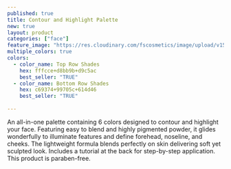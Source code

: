 ```yaml
---
published: true
title: Contour and Highlight Palette
new: true
layout: product
categories: ["face"]
feature_image: "https://res.cloudinary.com/fscosmetics/image/upload/v1547717398/fs-contour.jpg"
multiple_colors: true
colors:
  - color_name: Top Row Shades
    hex: fffcce+d8bb9b+d9c5ac
    best_seller: "TRUE"
  - color_name: Bottom Row Shades
    hex: c69374+99705c+614d46
    best_seller: "TRUE"
  
---
```

An all-in-one palette containing 6 colors designed to contour and highlight your face. Featuring easy to blend and highly pigmented powder, it glides wonderfully to illuminate features and define forehead, noseline, and cheeks. The lightweight formula blends perfectly on skin delivering soft yet sculpted look. Includes a tutorial at the back for step-by-step application. This product is paraben-free.
